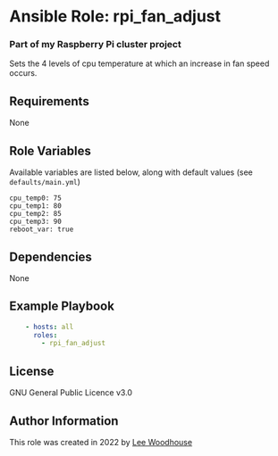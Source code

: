 # Ansible Role: rpi_fan_adjust

### Part of my Raspberry Pi cluster project

Sets the 4 levels of cpu temperature at which an increase in fan speed occurs.

## Requirements

None

## Role Variables

Available variables are listed below, along with default values (see ```defaults/main.yml```)
```shell
cpu_temp0: 75
cpu_temp1: 80
cpu_temp2: 85
cpu_temp3: 90
reboot_var: true
```
## Dependencies

None

## Example Playbook
```yaml
    - hosts: all
      roles:
        - rpi_fan_adjust
```

## License

GNU General Public Licence v3.0

## Author Information

This role was created in 2022 by [Lee Woodhouse](https://www.leewoodhouse.com/)
